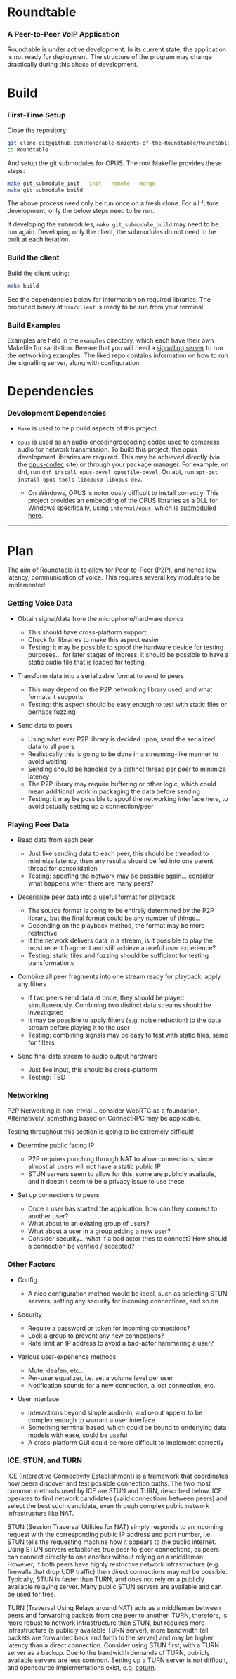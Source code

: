 # Roundtable

### A Peer-to-Peer VoIP Application

Roundtable is under active development. In its current state, the application is not ready for deployment. The structure of the program may change drastically during this phase of development.


# Build

### First-Time Setup

Close the repository:

```bash
git clone git@github.com:Honorable-Knights-of-the-Roundtable/Roundtable.git
cd Roundtable
```

And setup the git submodules for OPUS. The root Makefile provides these steps:

```bash
make git_submodule_init --init --remote --merge
make git_submodule_build
```

The above process need only be run once on a fresh clone. For all future development, only the below steps need to be run.

If developing the submodules, `make git_submodule_build` may need to be run again. Developing only the client, the submodules do not need to be built at each iteration.

### Build the client

Build the client using:

```bash
make build
```

See the dependencies below for information on required libraries. The produced binary at `bin/client` is ready to be run from your terminal.

### Build Examples

Examples are held in the `examples` directory, which each have their own Makefile for sanitation. Beware that you will need a [signalling server](https://github.com/Honorable-Knights-of-the-Roundtable/signallingserver) to run the networking examples. The liked repo contains information on how to run the signalling server, along with configuration.

# Dependencies

### Development Dependencies

- `Make` is used to help build aspects of this project.

- `opus` is used as an audio encoding/decoding codec used to compress audio for network transmission. To build this project, the opus development libraries are required. This may be achieved directly (via the [opus-codec](https://opus-codec.org/downloads/) site) or through your package manager. For example, on dnf, run `dnf install opus-devel opusfile-devel`. On apt, run `apt-get install opus-tools libopus0 libopus-dev`.
    - On Windows, OPUS is notoriously difficult to install correctly. This project provides an embedding of the OPUS libraries as a DLL for Windows specifically, using `internal/opus`, which is [submoduled here](https://github.com/Honorable-Knights-of-the-Roundtable/opus). 


---


# Plan

The aim of Roundtable is to allow for Peer-to-Peer (P2P), and hence low-latency, communication of voice. This requires several key modules to be implemented:

### Getting Voice Data
- Obtain signal/data from the microphone/hardware device
    - This should have cross-platform support!
    - Check for libraries to make this aspect easier
    - Testing: it may be possible to spoof the hardware device for testing purposes... for later stages of Ingress, it should be possible to have a static audio file that is loaded for testing.

- Transform data into a serializable format to send to peers
    - This may depend on the P2P networking library used, and what formats it supports
    - Testing: this aspect should be easy enough to test with static files or perhaps fuzzing

- Send data to peers
    - Using what ever P2P library is decided upon, send the serialized data to all peers
    - Realistically this is going to be done in a streaming-like manner to avoid waiting
    - Sending should be handled by a distinct thread per peer to minimize latency
    - The P2P library may require buffering or other logic, which could mean additional work in packaging the data before sending
    - Testing: it may be possible to spoof the networking interface here, to avoid actually setting up a connection/peer

### Playing Peer Data
- Read data from each peer
    - Just like sending data to each peer, this should be threaded to minimize latency, then any results should be fed into one parent thread for consolidation
    - Testing: spoofing the network may be possible again... consider what happens when there are many peers?

- Deserialize peer data into a useful format for playback
    - The source format is going to be entirely determined by the P2P library, but the final format could be any number of things...
    - Depending on the playback method, the format may be more restrictive
    - If the network delivers data in a stream, is it possible to play the most recent fragment and still achieve a useful user experience?
    - Testing: static files and fuzzing should be sufficient for testing transformations

- Combine all peer fragments into one stream ready for playback, apply any filters
    - If two peers send data at once, they should be played simultaneously. Combining two distinct data streams should be investigated
    - It may be possible to apply filters (e.g. noise reduction) to the data stream before playing it to the user
    - Testing: combining signals may be easy to test with static files, same for filters

- Send final data stream to audio output hardware
    - Just like input, this should be cross-platform
    - Testing: TBD

### Networking
P2P Networking is non-trivial... consider WebRTC as a foundation. Alternatively, something based on ConnectRPC may be applicable.

Testing throughout this section is going to be extremely difficult!

- Determine public facing IP
    - P2P requires punching through NAT to allow connections, since almost all users will not have a static public IP
    - STUN servers seem to allow for this, some are publicly available, and it doesn't seem to be a privacy issue to use these

- Set up connections to peers
    - Once a user has started the application, how can they connect to another user? 
    - What about to an existing group of users?
    - What about a user in a group adding a new user?
    - Consider security... what if a bad actor tries to connect? How should a connection be verified / accepted?

### Other Factors

- Config
    - A nice configuration method would be ideal, such as selecting STUN servers, setting any security for incoming connections, and so on

- Security
    - Require a password or token for incoming connections?
    - Lock a group to prevent any new connections?
    - Rate limit an IP address to avoid a bad-actor hammering a user?

- Various user-experience methods
    - Mute, deafen, etc...
    - Per-user equalizer, i.e. set a volume level per user
    - Notification sounds for a new connection, a lost connection, etc.

- User interface
    - Interactions beyond simple audio-in, audio-out appear to be complex enough to warrant a user interface
    - Something terminal based, which could be bound to underlying data models with ease, could be useful
    - A cross-platform GUI could be more difficult to implement correctly


### ICE, STUN, and TURN

ICE (Interactive Connectivity Establishment) is a framework that coordinates how peers discover and test possible connection paths. The two most common methods used by ICE are STUN and TURN, described below. ICE operates to find network candidates (valid connections between peers) and select the best such candidate, even through complex public network infrastructure like NAT.

STUN (Session Traversal Utilities for NAT) simply responds to an incoming request with the corresponding public IP address and port number, i.e. STUN tells the requesting machine how it appears to the public internet. Using STUN servers establishes true peer-to-peer connections, as peers can connect directly to one another without relying on a middleman. However, if both peers have highly restrictive network infrastructure (e.g. firewalls that drop UDP traffic) then direct connections may not be possible. Typically, STUN is faster than TURN, and does not rely on a publicly available relaying server. Many public STUN servers are available and can be used for free.

TURN (Traversal Using Relays around NAT) acts as a middleman between peers and forwarding packets from one peer to another. TURN, therefore, is more robust to network infrastructure than STUN, but requires more infrastructure (a publicly available TURN server), more bandwidth (all packets are forwarded back and forth to the server) and may be higher latency than a direct connection. Consider using STUN first, with a TURN server as a backup. Due to the bandwidth demands of TURN, publicly available servers are less common. Setting up a TURN server is not difficult, and opensource implementations exist, e.g. [coturn](https://github.com/coturn/coturn).

